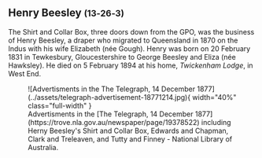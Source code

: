 ## Henry Beesley <small>(13‑26‑3)</small>

The Shirt and Collar Box, three doors down from the GPO, was the business of Henry Beesley, a draper who migrated to Queensland in 1870 on the Indus with his wife Elizabeth (née Gough). Henry was born on 20 February 1831 in Tewkesbury, Gloucestershire to George Beesley and Eliza (née Hawksley). He died on 5 February 1894 at his home, *Twickenham Lodge*, in West End.

<figure markdown>
  ![Advertisments in the The Telegraph, 14 December 1877](../assets/telegraph-advertisement-18771214.jpg){ width="40%"  class="full-width" }
  <figcaption markdown>Advertisments in the [The Telegraph, 14 December 1877](https://trove.nla.gov.au/newspaper/page/19378522) including Herny Beesley's Shirt and Collar Box, Edwards and Chapman, Clark and Treleaven, and Tutty and Finney - National Library of Australia.</figcaption>
</figure>
